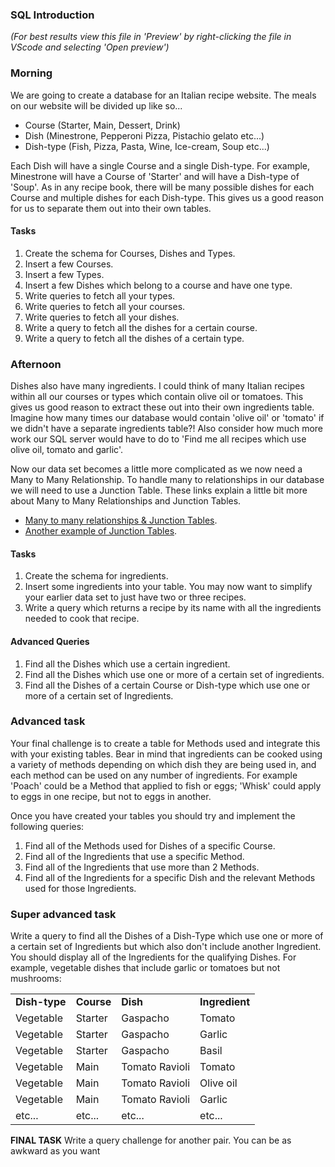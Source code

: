 ### SQL Introduction
_(For best results view this file in 'Preview' by right-clicking the file in VScode and selecting 'Open preview')_
### Morning

We are going to create a database for an Italian recipe website. The meals on our website will be divided up like so...
- Course (Starter, Main, Dessert, Drink)
- Dish (Minestrone, Pepperoni Pizza, Pistachio gelato etc...)
- Dish-type (Fish, Pizza, Pasta, Wine, Ice-cream, Soup etc...)

Each Dish will have a single Course and a single Dish-type. For example, Minestrone will have a Course of 'Starter' and will have a Dish-type of 'Soup'.
As in any recipe book, there will be many possible dishes for each Course and multiple dishes for each Dish-type. This gives us a good reason for us to separate them out into their own tables.

#### Tasks
1. Create the schema for Courses, Dishes and Types.
2. Insert a few Courses.
3. Insert a few Types.
4. Insert a few Dishes which belong to a course and have one type.
5. Write queries to fetch all your types.
6. Write queries to fetch all your courses.
7. Write queries to fetch all your dishes.
8. Write a query to fetch all the dishes for a certain course.
9. Write a query to fetch all the dishes of a certain type.

### Afternoon

Dishes also have many ingredients. I could think of many Italian recipes within all our courses or types which contain olive oil or tomatoes. This gives us good reason to extract these out into their own ingredients table. Imagine how many times our database would contain 'olive oil' or 'tomato' if we didn't have a separate ingredients table?! Also consider how much more work our SQL server would have to do to 'Find me all recipes which use olive oil, tomato and garlic'.

Now our data set becomes a little more complicated as we now need a Many to Many Relationship. To handle many to relationships in our database we will need to use a Junction Table. These links explain a little bit more about Many to Many Relationships and  Junction Tables. 
- [Many to many relationships & Junction Tables](https://dzone.com/articles/how-to-handle-a-many-to-many-relationship-in-datab).
- [Another example of Junction Tables](https://megocode3.wordpress.com/2008/01/04/understanding-a-sql-junction-table/).

#### Tasks
1. Create the schema for ingredients.
2. Insert some ingredients into your table. You may now want to simplify your earlier data set to just have two or three recipes.
3. Write a query which returns a recipe by its name with all the ingredients needed to cook that recipe.

#### Advanced Queries
1. Find all the Dishes which use a certain ingredient.
2. Find all the Dishes which use one or more of a certain set of ingredients.
3. Find all the Dishes of a certain Course or Dish-type which use one or more of a certain set of Ingredients.


### Advanced task
Your final challenge is to create a table for Methods used and integrate this with your existing tables. Bear in mind that ingredients can be cooked using a variety of methods depending on which dish they are being used in, and each method can be used on any number of ingredients. For example 'Poach' could be a Method that applied to fish or eggs; 'Whisk' could apply to eggs in one recipe, but not to eggs in another.

Once you have created your tables you should try and implement the following queries:
1. Find all of the Methods used for Dishes of a specific Course.
2. Find all of the Ingredients that use a specific Method.
3. Find all of the Ingredients that use more than 2 Methods.
4. Find all of the Ingredients for a specific Dish and the relevant Methods used for those Ingredients.

### Super advanced task
Write a query to find all the Dishes of a Dish-Type which use one or more of a certain set of Ingredients but which also don't include another Ingredient. You should display all of the Ingredients for the qualifying Dishes. For example, vegetable dishes that include garlic or tomatoes but not mushrooms:
<table>
<tr>
<td><b>Dish-type</b></td>
<td><b>Course</b></td>
<td><b>Dish</b></td>
<td><b>Ingredient</b></td>
</tr>
<tr>
<td>Vegetable</td>
<td>Starter</td>
<td>Gaspacho</td>
<td>Tomato</td>
</tr>
<tr>
<td>Vegetable</td>
<td>Starter</td>
<td>Gaspacho</td>
<td>Garlic</td>
</tr>
<tr>
<td>Vegetable</td>
<td>Starter</td>
<td>Gaspacho</td>
<td>Basil</td>
</tr>
<tr>
<td>Vegetable</td>
<td>Main</td>
<td>Tomato Ravioli</td>
<td>Tomato</td>
</tr>
<tr>
<td>Vegetable</td>
<td>Main</td>
<td>Tomato Ravioli</td>
<td>Olive oil</td>
</tr>
<tr>
<td>Vegetable</td>
<td>Main</td>
<td>Tomato Ravioli</td>
<td>Garlic</td>
</tr>
<tr>
<td>etc...</td>
<td>etc...</td>
<td>etc...</td>
<td>etc...</td>
</tr>
</table>


**FINAL TASK**
Write a query challenge for another pair. You can be as awkward as you want
